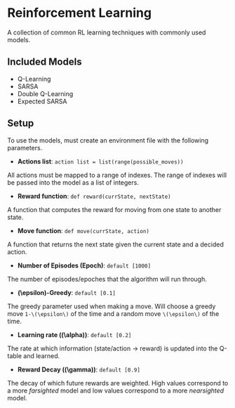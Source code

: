 # Reinforcement Learning

A collection of common RL learning techniques with commonly used models.

## Included Models

- Q-Learning
- SARSA
- Double Q-Learning
- Expected SARSA

## Setup

To use the models, must create an environment file with the following parameters.

- __Actions list__: `action list = list(range(possible_moves))`

All actions must be mapped to a range of indexes. The range of indexes will be passed into the model as a list of integers.

- __Reward function__: `def reward(currState, nextState)`

A function that computes the reward for moving from one state to another state.

- __Move function__: `def move(currState, action)`

A function that returns the next state given the current state and a decided action.

- __Number of Episodes (Epoch)__: `default [1000]`

The number of episodes/epoches that the algorithm will run through.

- __\(\epsilon\)-Greedy__: `default [0.1]`

The greedy parameter used when making a move. Will choose a greedy move `1-\(\epsilon\)` of the time and a random move `\(\epsilon\)` of the time.

- __Learning rate (\(\alpha\))__: `default [0.2]`

The rate at which information (state/action -> reward) is updated into the Q-table and learned.

- __Reward Decay (\(\gamma\))__: `default [0.9]`

The decay of which future rewards are weighted. High values correspond to a more _farsighted_ model and low values correspond to a more _nearsighted_ model.